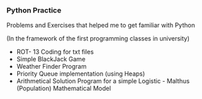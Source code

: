 ### Python Practice 

Problems and Exercises that helped me to get familiar with Python 

(In the framework of the first programming classes in university)

* ROT- 13 Coding for txt files
* Simple BlackJack Game
* Weather Finder Program
* Priority Queue implementation (using Heaps)
* Arithmetical Solution Program for a simple Logistic - Malthus (Population) Mathematical Model
